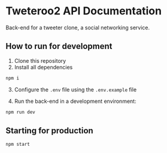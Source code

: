 # Tweteroo2 API Documentation

Back-end for a tweeter clone, a social networking service.

## How to run for development

1. Clone this repository
2. Install all dependencies

```bash
npm i
```

3. Configure the `.env` file using the `.env.example` file

4. Run the back-end in a development environment:

```bash
npm run dev
```

## Starting for production

```bash
npm start
```
